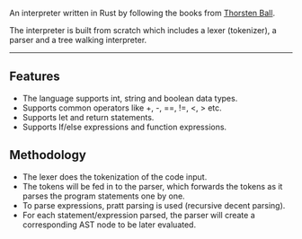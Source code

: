 An interpreter written in Rust by following the books from
[Thorsten Ball](https://www.amazon.com/Thorsten-Ball/e/B06XCKTCRW/ref=dp_byline_cont_pop_book_1).

The interpreter is built from scratch which includes a lexer (tokenizer), a parser and a tree walking interpreter.

---

## Features

- The language supports int, string and boolean data types.
- Supports common operators like +, -, ==, !=, <, > etc.
- Supports let and return statements.
- Supports If/else expressions and function expressions.

## Methodology

- The lexer does the tokenization of the code input.
- The tokens will be fed in to the parser, which forwards the tokens as it parses the program statements one by one.
- To parse expressions, pratt parsing is used (recursive decent parsing).
- For each statement/expression parsed, the parser will create a corresponding AST node to be later evaluated.
